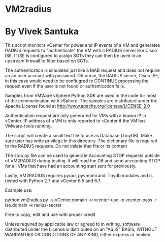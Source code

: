 # VM2radius
# By Vivek Santuka

This script monitors vCenter for power and IP events of a VM and generates
RADIUS requests to "authenticate" the VM with a RADIUS server like Cisco ISE.
If ISE is configured to assign SGTs they can then be used in an upstream firewall
to filter based on SGTs. 

The authentication is simulated just like a MAB request and does not require an
an user account with password. Ofcourse, the RADIUS server, Cisco ISE,
in this case would need to be confiugred to CONTINUE processing the request
even if the user is not found or authentication fails.

Samples from VMWare vSphere Python SDK are used in the code for most of the
communication with vSphere. The samples are distributed under the Apache License
found at http://www.apache.org/licenses/LICENSE-2.0

Authentication request are only generated for VMs with a known IP in vCenter.
IP address of a VM is only reported to vCenter if the VM has VMware-tools running.

The script will create a small text file to use as Database (TinyDB). Make sure user 
has write privilege in this directory. The dictionary file is required to the RADIUS 
requests. Do not delete that file or its content

The stop.py file can be used to generate Accounting STOP requests outside
of VM2RADIUS during testing. It will read the DB and send accounting STOP for all VMs
that have had an accounting start sent for previously.

Lastly, VM2RADIUS requires pyrad, pyvmomi and Tinydb modules and is tested with Python 2.7
and vCenter 6.5 and 6.7.

Example use:

python vm2radius.py -s vCenter.domain -u vcenter-use -p vcenter-pass -r ise.domain -k radius-secret

Free to copy, edit and use with proper credit

Unless required by applicable law or agreed to in writing, software
distributed under the License is distributed on an "AS IS" BASIS,
WITHOUT WARRANTIES OR CONDITIONS OF ANY KIND, either express or implied.
